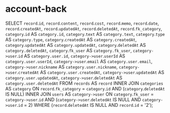 # account-back
SELECT `record`.`id`, `record`.`content`, `record`.`cost`, `record`.`memo`, `record`.`date`, `record`.`createdAt`, `record`.`updatedAt`, `record`.`deletedAt`, `record`.`fk_category`, `category`.`id` AS `category.id`, `category`.`text` AS `category.text`, `category`.`type` AS `category.type`, `category`.`createdAt` AS `category.createdAt`, `category`.`updatedAt` AS `category.updatedAt`, `category`.`deletedAt` AS `category.deletedAt`, `category`.`fk_user` AS `category.fk_user`, `category->user`.`id` AS `category.user.id`, `category->user`.`userId` AS `category.user.userId`, `category->user`.`email` AS `category.user.email`, `category->user`.`nickname` AS `category.user.nickname`, `category->user`.`createdAt` AS `category.user.createdAt`, `category->user`.`updatedAt` AS `category.user.updatedAt`, `category->user`.`deletedAt` AS `category.user.deletedAt` FROM `records` AS `record` INNER JOIN `categories` AS `category` ON `record`.`fk_category` = `category`.`id` AND (`category`.`deletedAt` IS NULL) INNER JOIN `users` AS `category->user` ON `category`.`fk_user` = `category->user`.`id` AND (`category->user`.`deletedAt` IS NULL AND `category->user`.`id` = 2) WHERE (`record`.`deletedAt` IS NULL AND `record`.`id` = '2');